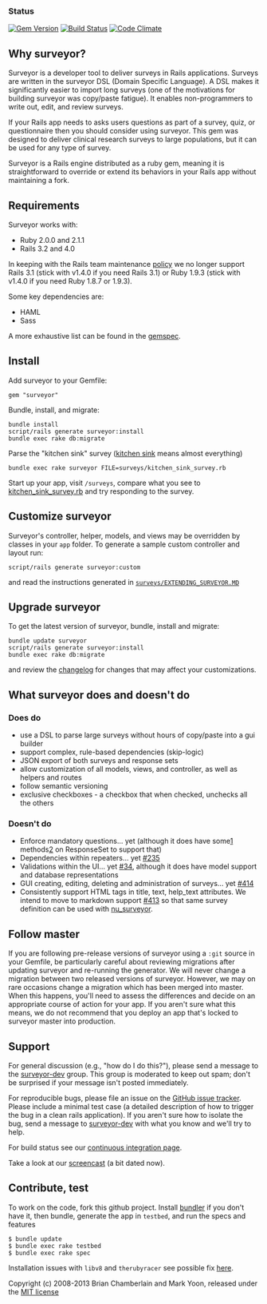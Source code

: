 ### Status
[![Gem Version](https://badge.fury.io/rb/surveyor.svg)](http://badge.fury.io/rb/surveyor)
[![Build Status](https://travis-ci.org/NUBIC/surveyor.svg)](https://travis-ci.org/NUBIC/surveyor)
[![Code Climate](https://codeclimate.com/github/NUBIC/surveyor.png)](https://codeclimate.com/github/NUBIC/surveyor)

## Why surveyor?

Surveyor is a developer tool to deliver surveys in Rails applications.
Surveys are written in the surveyor DSL (Domain Specific
Language). A DSL makes it significantly easier to import long surveys
(one of the motivations for building surveyor was copy/paste fatigue).
It enables non-programmers to write out, edit, and review surveys.

If your Rails app needs to asks users questions as part of a survey, quiz,
or questionnaire then you should consider using surveyor. This gem was
designed to deliver clinical research surveys to large populations,
but it can be used for any type of survey.

Surveyor is a Rails engine distributed as a ruby gem, meaning it is
straightforward to override or extend its behaviors in your Rails app
without maintaining a fork.

## Requirements

Surveyor works with:

* Ruby 2.0.0 and 2.1.1
* Rails 3.2 and 4.0

In keeping with the Rails team maintenance [policy] we no longer support Rails 3.1 (stick with v1.4.0 if you need Rails 3.1) or Ruby 1.9.3 (stick with v1.4.0 if you need Ruby 1.8.7 or 1.9.3).

Some key dependencies are:

* HAML
* Sass

A more exhaustive list can be found in the [gemspec][].

[gemspec]: https://github.com/NUBIC/surveyor/blob/master/surveyor.gemspec
[policy]: http://weblog.rubyonrails.org/2013/2/24/maintenance-policy-for-ruby-on-rails/

## Install

Add surveyor to your Gemfile:

    gem "surveyor"

Bundle, install, and migrate:

    bundle install
    script/rails generate surveyor:install
    bundle exec rake db:migrate

Parse the "kitchen sink" survey ([kitchen sink](http://en.wiktionary.org/wiki/everything_but_the_kitchen_sink) means almost everything)

    bundle exec rake surveyor FILE=surveys/kitchen_sink_survey.rb

Start up your app, visit `/surveys`, compare what you see to [kitchen\_sink\_survey.rb][kitchensink] and try responding to the survey.

[kitchensink]: http://github.com/NUBIC/surveyor/blob/master/lib/generators/surveyor/templates/surveys/kitchen_sink_survey.rb

## Customize surveyor

Surveyor's controller, helper, models, and views may be overridden by classes in your `app` folder. To generate a sample custom controller and layout run:

    script/rails generate surveyor:custom

and read the instructions generated in [`surveys/EXTENDING_SURVEYOR.MD`][extending]

[extending]: https://github.com/NUBIC/surveyor/blob/master/lib/generators/surveyor/templates/surveys/EXTENDING_SURVEYOR.md

## Upgrade surveyor

To get the latest version of surveyor, bundle, install and migrate:

    bundle update surveyor
    script/rails generate surveyor:install
    bundle exec rake db:migrate

and review the [changelog][] for changes that may affect your customizations.

[changelog]: https://github.com/NUBIC/surveyor/blob/master/CHANGELOG.md

## What surveyor does and doesn't do

### Does do
* use a DSL to parse large surveys without hours of copy/paste into a gui builder
* support complex, rule-based dependencies (skip-logic)
* JSON export of both surveys and response sets
* allow customization of all models, views, and controller, as well as helpers and routes
* follow semantic versioning
* exclusive checkboxes - a checkbox that when checked, unchecks all the others

### Doesn't do
* Enforce mandatory questions... yet (although it does have some[1] methods[2] on ResponseSet to support that)
* Dependencies within repeaters... yet [#235](http://github.com/NUBIC/surveyor/issues/235)
* Validations within the UI... yet [#34](http://github.com/NUBIC/surveyor/issues/34), although it does have model support and database representations
* GUI creating, editing, deleting and administration of surveys... yet [#414](http://github.com/NUBIC/surveyor/issues/414)
* Consistently support HTML tags in title, text, help_text attributes. We intend to move to markdown support [#413](http://github.com/NUBIC/surveyor/issues/413) so that same survey definition can be used with [nu_surveyor](http://github.com/NUBIC/nu_surveyor).

[1]: http://github.com/NUBIC/surveyor/blob/master/lib/surveyor/models/response_set_methods.rb#L94
[2]: http://github.com/NUBIC/surveyor/blob/master/lib/surveyor/models/response_set_methods.rb#L97

## Follow master

If you are following pre-release versions of surveyor using a `:git`
source in your Gemfile, be particularly careful about reviewing migrations after
updating surveyor and re-running the generator. We will never change a migration
between two released versions of surveyor. However, we may on rare occasions
change a migration which has been merged into master. When this happens, you'll
need to assess the differences and decide on an appropriate course of action for
your app. If you aren't sure what this means, we do not recommend that you deploy an app
that's locked to surveyor master into production.

## Support

For general discussion (e.g., "how do I do this?"), please send a message to the
[surveyor-dev][] group. This group is moderated to keep out spam; don't be
surprised if your message isn't posted immediately.

For reproducible bugs, please file an issue on the [GitHub issue tracker][issues].
Please include a minimal test case (a detailed description of
how to trigger the bug in a clean rails application). If you aren't sure how to
isolate the bug, send a message to [surveyor-dev][] with what you know and we'll
try to help.

For build status see our [continuous integration page][ci].

Take a look at our [screencast][] (a bit dated now).

[surveyor-dev]: https://groups.google.com/group/surveyor-dev
[issues]: https://github.com/NUBIC/surveyor/issues
[ci]:https://travis-ci.org/NUBIC/surveyor
[screencast]:http://vimeo.com/7051279

## Contribute, test

To work on the code, fork this github project. Install [bundler][] if
you don't have it, then bundle, generate the app in `testbed`, and run the specs and features

    $ bundle update
    $ bundle exec rake testbed
    $ bundle exec rake spec

Installation issues with `libv8` and `therubyracer` see possible fix [here](https://gist.github.com/fernandoaleman/868b64cd60ab2d51ab24e7bf384da1ca).

[bundler]: http://gembundler.com/

Copyright (c) 2008-2013 Brian Chamberlain and Mark Yoon, released under the [MIT license][mit]

[mit]: https://github.com/NUBIC/surveyor/blob/master/MIT-LICENSE
